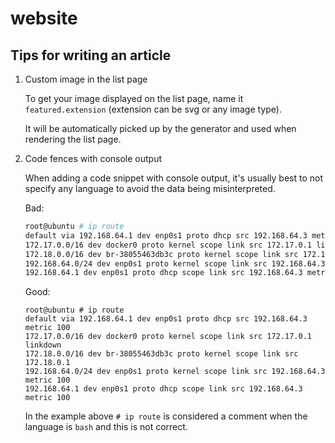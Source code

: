 # website


## Tips for writing an article

1. Custom image in the list page

    To get your image displayed on the list page, name it `featured.extension` (extension can be svg or any image type).
    
    It will be automatically picked up by the generator and used when rendering the list page.

1. Code fences with console output

    When adding a code snippet with console output, it's usually best to not specify any language to avoid the data being misinterpreted.

    Bad:
    ```bash
    root@ubuntu # ip route
    default via 192.168.64.1 dev enp0s1 proto dhcp src 192.168.64.3 metric 100
    172.17.0.0/16 dev docker0 proto kernel scope link src 172.17.0.1 linkdown
    172.18.0.0/16 dev br-38055463db3c proto kernel scope link src 172.18.0.1
    192.168.64.0/24 dev enp0s1 proto kernel scope link src 192.168.64.3 metric 100
    192.168.64.1 dev enp0s1 proto dhcp scope link src 192.168.64.3 metric 100
    ```

    Good:
    ```
    root@ubuntu # ip route
    default via 192.168.64.1 dev enp0s1 proto dhcp src 192.168.64.3 metric 100
    172.17.0.0/16 dev docker0 proto kernel scope link src 172.17.0.1 linkdown
    172.18.0.0/16 dev br-38055463db3c proto kernel scope link src 172.18.0.1
    192.168.64.0/24 dev enp0s1 proto kernel scope link src 192.168.64.3 metric 100
    192.168.64.1 dev enp0s1 proto dhcp scope link src 192.168.64.3 metric 100
    ```
    
    In the example above `# ip route` is considered a comment when the language is `bash` and this is not correct.